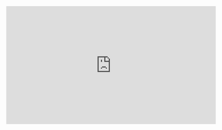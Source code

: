 <iframe width="560" height="315" src="https://www.youtube.com/embed/pDvLqDP-t8Y" title="YouTube video player" frameborder="0" allow="accelerometer; autoplay; clipboard-write; encrypted-media; gyroscope; picture-in-picture" allowfullscreen></iframe>
